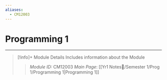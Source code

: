 ```yaml
---
aliases:
  - CM12003
---
```

# Programming 1
---
> [!info]+ Module Details
> Includes information about the Module
> > *Module ID:* CM12003
> > *Main Page*: [[Yr1 Notes📗/Semester 1/Prog 1/Programming 1|Programming 1]]
